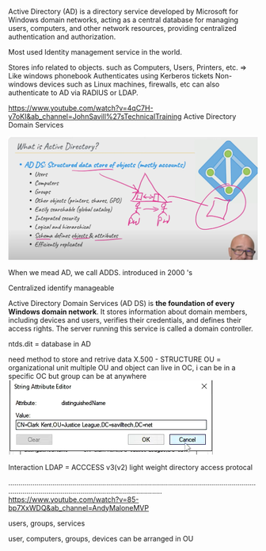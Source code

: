 Active Directory (AD) is a directory service developed by Microsoft for Windows domain networks, acting as a central database for managing users, computers, and other network resources, providing centralized authentication and authorization.

Most used Identity management service in the world.

Stores info related to objects. such as Computers, Users, Printers, etc. => Like windows phonebook
Authenticates using Kerberos tickets
	Non-windows devices such as Linux machines, firewalls, etc can also authenticate to AD via RADIUS or LDAP.




https://www.youtube.com/watch?v=4qC7H-y7oKI&ab_channel=JohnSavill%27sTechnicalTraining
Active Directory Domain Services

![](../../Attachements/Pasted%20image%2020250318131648.png)

When we mead AD, we call ADDS.
introduced in 2000 's

Centralized identify manageable

Active Directory Domain Services (AD DS) is **the foundation of every Windows domain network**. It stores information about domain members, including devices and users, verifies their credentials, and defines their access rights. The server running this service is called a domain controller.

ntds.dit = database in AD

need method to store and retrive data
X.500 - STRUCTURE
OU = organizational unit
multiple OU and object can live in OC, i can be in a specific OC but group can be at anywhere
![](../../Attachements/Pasted%20image%2020250316130353.png)

Interaction
LDAP = ACCCESS v3(v2)
light weight directory access protocal



.........................................................................................................................................................................................................
https://www.youtube.com/watch?v=85-bp7XxWDQ&ab_channel=AndyMaloneMVP

users, groups, services

user, computers, groups, devices can be arranged in OU
